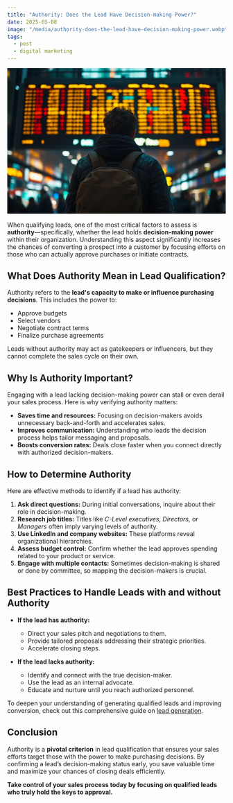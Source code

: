 ```yaml
---
title: "Authority: Does the Lead Have Decision-making Power?"
date: 2025-05-08
image: "/media/authority-does-the-lead-have-decision-making-power.webp"
tags:
  - post
  - digital marketing
---
```


![Authority: Does the Lead Have Decision-making Power?](/media/authority-does-the-lead-have-decision-making-power.webp)

When qualifying leads, one of the most critical factors to assess is **authority**—specifically, whether the lead holds **decision-making power** within their organization. Understanding this aspect significantly increases the chances of converting a prospect into a customer by focusing efforts on those who can actually approve purchases or initiate contracts.

## What Does Authority Mean in Lead Qualification?

Authority refers to the **lead's capacity to make or influence purchasing decisions**. This includes the power to:

- Approve budgets
- Select vendors
- Negotiate contract terms
- Finalize purchase agreements

Leads without authority may act as gatekeepers or influencers, but they cannot complete the sales cycle on their own.

## Why Is Authority Important?

Engaging with a lead lacking decision-making power can stall or even derail your sales process. Here is why verifying authority matters:

- **Saves time and resources:** Focusing on decision-makers avoids unnecessary back-and-forth and accelerates sales.
- **Improves communication:** Understanding who leads the decision process helps tailor messaging and proposals.
- **Boosts conversion rates:** Deals close faster when you connect directly with authorized decision-makers.

## How to Determine Authority

Here are effective methods to identify if a lead has authority:

1. **Ask direct questions:** During initial conversations, inquire about their role in decision-making.
2. **Research job titles:** Titles like *C-Level executives, Directors,* or *Managers* often imply varying levels of authority.
3. **Use LinkedIn and company websites:** These platforms reveal organizational hierarchies.
4. **Assess budget control:** Confirm whether the lead approves spending related to your product or service.
5. **Engage with multiple contacts:** Sometimes decision-making is shared or done by committee, so mapping the decision-makers is crucial.

## Best Practices to Handle Leads with and without Authority

- **If the lead has authority:**
  - Direct your sales pitch and negotiations to them.
  - Provide tailored proposals addressing their strategic priorities.
  - Accelerate closing steps.

- **If the lead lacks authority:**
  - Identify and connect with the true decision-maker.
  - Use the lead as an internal advocate.
  - Educate and nurture until you reach authorized personnel.

To deepen your understanding of generating qualified leads and improving conversion, check out this comprehensive guide on [lead generation](https://leadcraftr.com/posts/lead-generation/).

## Conclusion

Authority is a **pivotal criterion** in lead qualification that ensures your sales efforts target those with the power to make purchasing decisions. By confirming a lead’s decision-making status early, you save valuable time and maximize your chances of closing deals efficiently.

**Take control of your sales process today by focusing on qualified leads who truly hold the keys to approval.**
